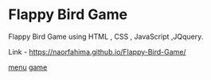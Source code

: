# Flappy Bird Game
Flappy Bird Game using HTML , CSS , JavaScript ,JQquery.

Link - https://naorfahima.github.io/Flappy-Bird-Game/

[menu](NaorFahima.github.com/Flappy-Bird-Game/img/menu.png)
[game](NaorFahima.github.com/Flappy-Bird-Game/img/game.png)


